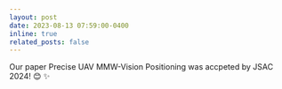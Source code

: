 ```yaml
---
layout: post
date: 2023-08-13 07:59:00-0400
inline: true
related_posts: false
---
```


Our paper <span class="highlight-blue ">Precise UAV MMW-Vision Positioning </span> was accpeted by JSAC 2024! 😊 ✨
